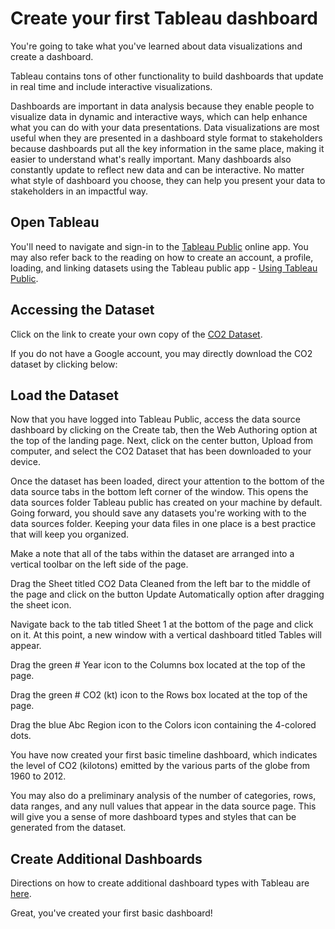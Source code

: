 # Create your first Tableau dashboard

You're going to take what you've learned about data visualizations and create a dashboard.

Tableau contains tons of other functionality to build dashboards that update in real time and include interactive visualizations.

Dashboards are important in data analysis because they enable people to visualize data in dynamic and interactive ways, which can help enhance what you can do with your data presentations. Data visualizations are most useful when they are presented in a dashboard style format to stakeholders because dashboards put all the key information in the same place, making it easier to understand what's really important. Many dashboards also constantly update to reflect new data and can be interactive. No matter what style of dashboard you choose, they can help you present your data to stakeholders in an impactful way.

## Open Tableau

You'll need to navigate and sign-in to the [Tableau Public](https://public.tableau.com/app/discover) online app. You may also refer back to the reading on how to create an account, a profile, loading, and linking datasets using the Tableau public app - [Using Tableau Public]([link-to-the-reading](https://www.coursera.org/learn/visualize-data/supplement/bMjvq)).

## Accessing the Dataset

Click on the link to create your own copy of the [CO2 Dataset](https://docs.google.com/spreadsheets/u/1/d/1LwGHDgJkXSm8b0ziSDyC8pQGqjYVGpX9mAEVPs2KQgY/copy).

If you do not have a Google account, you may directly download the CO2 dataset by clicking below:

## Load the Dataset

Now that you have logged into Tableau Public, access the data source dashboard by clicking on the Create tab, then the Web Authoring option at the top of the landing page. Next, click on the center button, Upload from computer, and select the CO2 Dataset that has been downloaded to your device.

Once the dataset has been loaded, direct your attention to the bottom of the data source tabs in the bottom left corner of the window. This opens the data sources folder Tableau public has created on your machine by default. Going forward, you should save any datasets you're working with to the data sources folder. Keeping your data files in one place is a best practice that will keep you organized.

Make a note that all of the tabs within the dataset are arranged into a vertical toolbar on the left side of the page.

Drag the Sheet titled CO2 Data Cleaned from the left bar to the middle of the page and click on the button Update Automatically option after dragging the sheet icon.

Navigate back to the tab titled Sheet 1 at the bottom of the page and click on it. At this point, a new window with a vertical dashboard titled Tables will appear.

Drag the green # Year icon to the Columns box located at the top of the page.

Drag the green # CO2 (kt) icon to the Rows box located at the top of the page.

Drag the blue Abc Region icon to the Colors icon containing the 4-colored dots.

You have now created your first basic timeline dashboard, which indicates the level of CO2 (kilotons) emitted by the various parts of the globe from 1960 to 2012.

You may also do a preliminary analysis of the number of categories, rows, data ranges, and any null values that appear in the data source page. This will give you a sense of more dashboard types and styles that can be generated from the dataset.

## Create Additional Dashboards

Directions on how to create additional dashboard types with Tableau are [here](link-to-directions).

Great, you've created your first basic dashboard!
